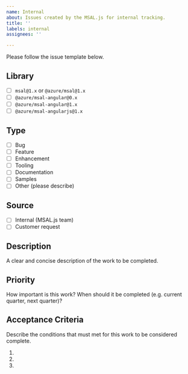```yaml
---
name: Internal
about: Issues created by the MSAL.js for internal tracking.
title: ''
labels: internal
assignees: ''

---
```


Please follow the issue template below. 

## Library
- [ ] `msal@1.x` or `@azure/msal@1.x`
- [ ] `@azure/msal-angular@0.x`
- [ ] `@azure/msal-angular@1.x`
- [ ] `@azure/msal-angularjs@1.x`

## Type
- [ ] Bug
- [ ] Feature
- [ ] Enhancement
- [ ] Tooling
- [ ] Documentation
- [ ] Samples
- [ ] Other (please describe)

## Source
- [ ] Internal (MSAL.js team)
- [ ] Customer request

## Description
A clear and concise description of the work to be completed.

## Priority
How important is this work? When should it be completed (e.g. current quarter, next quarter)?

## Acceptance Criteria
Describe the conditions that must met for this work to be considered complete.

1. 
2. 
3.
